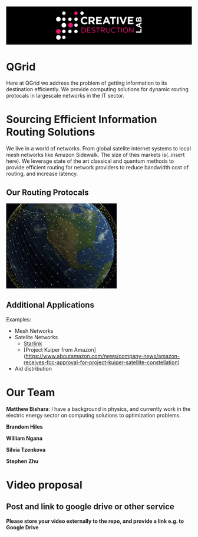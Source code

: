 ![CDL 2020 Cohort Project](../figures/CDL_logo.jpg)
# QGrid

Here at QGrid we address the problem of getting information to its destination efficiently.  We provide computing solutions for dynamic routing protocals in largescale networks in the IT sector.

# Sourcing Efficient Information Routing Solutions

We live in a world of networks.  From global satelite internet systems to local mesh networks like Amazon Sidewalk.  The size of thes markets is(..insert here).
We leverage state of the art classical and quantum methods to provide efficient routing for network providers to reduce bandwidth cost of routing, and increase latency.


## Our Routing Protocals

<img src="../Week2_Rydberg_Atoms/img/starlink.gif" alt="drawing" width="300"/>


## Additional Applications

Examples: 
- Mesh Networks
- Satelite Networks
  - [Starlink](https://www.starlink.com/)
  - [Project Kuiper from Amazon] (https://www.aboutamazon.com/news/company-news/amazon-receives-fcc-approval-for-project-kuiper-satellite-constellation)
- Aid distribution

# Our Team 

**Matthew Bishara**: I have a background in physics, and currently work in the electric energy sector on computing solutions to optimization problems.

**Brandom Hiles** 

**William Ngana** 

**Silvia Tzenkova**

**Stephen Zhu** 

# Video proposal

## Post and link to google drive or other service

**Please store your video externally to the repo, and provide a link e.g. to Google Drive**
